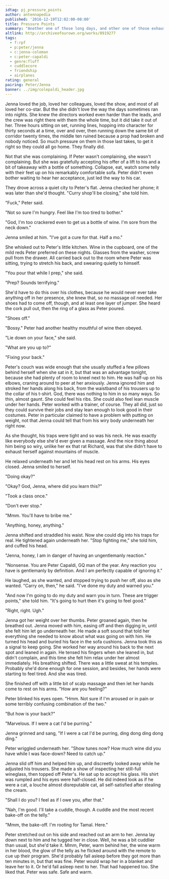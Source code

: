 ```yaml
---
idtag: pj_pressure_points
author: antennapedia
published: '2016-12-19T12:02:00-08:00'
title: Pressure Points
summary: "Another one of those long days, and other one of those exhausted nights. Nothing more than cuddles."
altlink: http://archiveofourown.org/works/8919277
tags:
  - f:rpf
  - p:peter/jenna
  - c:jenna-coleman
  - c:peter-capaldi
  - genre:fluff
  - cuddlecore
  - friendship
  - airplanes
rating: general
pairing: Peter/Jenna
banner: ../img/colepaldi_header.jpg
---
```


Jenna loved the job, loved her colleagues, loved the show, and most of all loved her co-star. But the she didn't love the way the days sometimes ran into nights. She knew the directors worked even harder than the leads, and the crew was right there with them the whole time, but it did take it out of her. Three hours sitting on set, running lines, hopping into character for thirty seconds at a time, over and over, then running down the same bit of corridor twenty times, the middle ten ruined because a prop had broken and nobody noticed. So much pressure on them in those last takes, to get it right so they could all go home. They finally did.

Not that she was complaining. If Peter wasn't complaining, she wasn't complaining. But she was gratefully accepting his offer of a lift to his and a bit of takeaway with a bottle of something. Collapse, eat, watch some telly with their feet up on his remarkably comfortable sofa. Peter didn't even bother waiting to hear her acceptance, just led the way to his car.

They drove across a quiet city to Peter's flat. Jenna checked her phone; it was later than she'd thought. "Curry shop'll be closing," she told him.

"Fuck," Peter said.

"Not so sure I'm hungry. Feel like I'm too tired to bother."

"God, I'm too crackered even to get us a bottle of wine. I'm sore from the neck down."

Jenna smiled at him. "I've got a cure for that. Half a mo."

She whisked out to Peter's little kitchen. Wine in the cupboard, one of the mild reds Peter preferred on these nights. Glasses from the washer, screw pull from the drawer. All carried back out to the room where Peter was sitting, trying to stretch his back, and swearing quietly to himself.

"You pour that while I prep," she said.

"Prep? Sounds terrifying."

She'd have to do this over his clothes, because he would never ever take anything off in her presence, she knew that, so no massage oil needed. Her shoes had to come off, though, and at least one layer of jumper. She heard the cork pull out, then the ring of a glass as Peter poured.

"Shoes off."

"Bossy." Peter had another healthy mouthful of wine then obeyed.

"Lie down on your face," she said.

"What are you up to?"

"Fixing your back."

Peter's couch was wide enough that she usually stuffed a few pillows behind herself when she sat in it, but that was an advantage tonight, because she had plenty of room to kneel next to him. He was half-up on his elbows, craning around to peer at her anxiously. Jenna ignored him and stroked her hands along his back, from the waistband of his trousers up to the collar of his t-shirt. God, there was nothing to him in so many ways. So thin, almost gaunt. She could feel his ribs. She could also feel lean muscle under her hands. Peter worked with a trainer, of course. They all did, just so they could survive their jobs and stay lean enough to look good in their costumes. Peter in particular claimed to have a problem with putting on weight, not that Jenna could tell that from his wiry body underneath her right now.

As she thought, his traps were tight and so was his neck. He was exactly like everybody else she'd ever given a massage. And the nice thing about him being so wiry, unlike her ex that rat Richard, was that she didn't have to exhaust herself against mountains of muscle.

He relaxed underneath her and let his head rest on his arms. His eyes closed. Jenna smiled to herself.

"Doing okay?"

"Okay? God, Jenna, where did you learn this?"

"Took a class once."

"Don't ever stop."

"Mmm. You'll have to bribe me."

"Anything, honey, anything."

Jenna shifted and straddled his waist. Now she could dig into his traps for real. He tightened again underneath her. "Stop fighting me," she told him, and cuffed his head.

"Jenna, honey, I am in danger of having an ungentlemanly reaction."

"Nonsense. You are Peter Capaldi, GQ man of the year. Any reaction you have is gentlemanly by definition. And I am perfectly capable of ignoring it."

He laughed, as she wanted, and stopped trying to push her off, also as she wanted. "Carry on, then," he said. "I've done my duty and warned you."

"And now I'm going to do my duty and warn you in turn. These are trigger points," she told him. "It's going to hurt then it's going to feel good."

"Right, right. Ugh."

Jenna got her weight over her thumbs. Peter groaned again, then he breathed out. Jenna moved with him, easing off and then digging in, until she felt him let go underneath her. He made a soft sound that told her everything she needed to know about what was going on with him. He turned his head and buried his face in the sofa cushions. Jenna took this as a signal to keep going. She worked her way around his back to the next spot and leaned in again. He tensed his fingers when she leaned in, but didn't complain, and this time she felt him relax under her almost immediately. His breathing shifted. There was a little sweat at his temples. Probably she'd done enough for one session, and besides, her hands were starting to feel tired. And she was tired.

She finished off with a little bit of scalp massage and then let her hands come to rest on his arms. "How are you feeling?"

Peter blinked his eyes open. "Hmm. Not sure if I'm aroused or in pain or some terribly confusing combination of the two."

"But how is your back?"

"Marvelous. If I were a cat I'd be purring."

Jenna grinned and sang, "If I were a cat I'd be purring, ding dong ding dong ding."

Peter wriggled underneath her. "Show tunes now? How much wine did you have while I was face-down? Need to catch up."

Jenna slid off him and helped him up, and discreetly looked away while he adjusted his trousers. She made a show of inspecting her still-full wineglass, then topped off Peter's. He sat up to accept his glass. His shirt was rumpled and his eyes were half-closed. He did indeed look as if he were a cat, a louche almost disreputable cat, all self-satisfied after stealing the cream.

"Shall I do you? I feel as if I owe you, after that."

"Nah, I'm good. I'll take a cuddle, though. A cuddle and the most recent bake-off on the telly."

"Mmm, the bake-off. I'm rooting for Tamal. Here."

Peter stretched out on his side and reached out an arm to her. Jenna lay down next to him and he tugged her in close. Well, he was a bit cuddlier than usual, but she'd take it. Mmm, Peter, warm behind her, the wine warm in her blood, the glow of the telly as he flicked around with the remote to cue up their program. She'd probably fall asleep before they got more than ten minutes in, but that was fine. Peter would wrap her in a blanket and leave her to it. Or he'd fall asleep next to her. That had happened too. She liked that. Peter was safe. Safe and warm.
